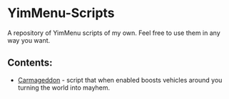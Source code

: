 # YimMenu-Scripts
A repository of YimMenu scripts of my own. Feel free to use them in any way you want.

## Contents:
- [Carmageddon](./Carmageddon) - script that when enabled boosts vehicles around you turning the world into mayhem.
